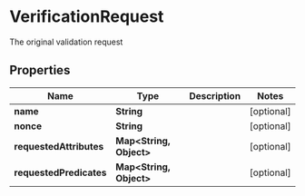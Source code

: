 

# VerificationRequest

The original validation request
## Properties

Name | Type | Description | Notes
------------ | ------------- | ------------- | -------------
**name** | **String** |  |  [optional]
**nonce** | **String** |  |  [optional]
**requestedAttributes** | **Map&lt;String, Object&gt;** |  |  [optional]
**requestedPredicates** | **Map&lt;String, Object&gt;** |  |  [optional]



